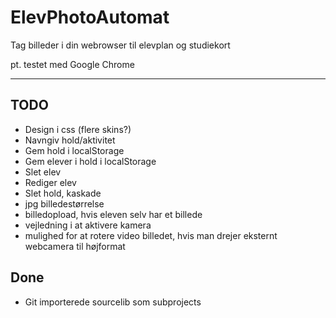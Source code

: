 ElevPhotoAutomat
================

Tag billeder i din webrowser til elevplan og studiekort

pt. testet med Google Chrome
____
TODO
----	
* Design i css (flere skins?)
* Navngiv hold/aktivitet
* Gem hold i localStorage
* Gem elever i hold i localStorage
* Slet elev
* Rediger elev
* Slet hold, kaskade
* jpg billedestørrelse
* billedopload, hvis eleven selv har et billede
* vejledning i at aktivere kamera
* mulighed for at rotere video billedet, 
	hvis man drejer eksternt webcamera til højformat

Done
----
* Git importerede sourcelib som subprojects
